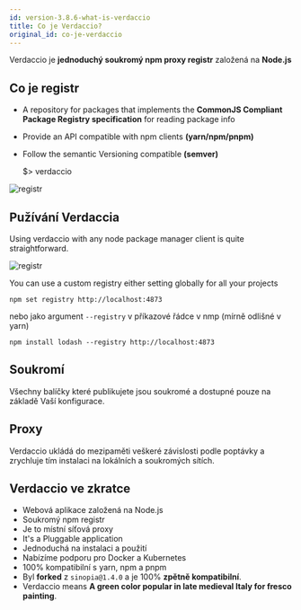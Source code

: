```yaml
---
id: version-3.8.6-what-is-verdaccio
title: Co je Verdaccio?
original_id: co-je-verdaccio
---
```

Verdaccio je **jednoduchý soukromý npm proxy registr** založená na **Node.js**

## Co je registr

* A repository for packages that implements the **CommonJS Compliant Package Registry specification** for reading package info
* Provide an API compatible with npm clients **(yarn/npm/pnpm)**
* Follow the semantic Versioning compatible **(semver)**

    $> verdaccio
    

![registr](/svg/verdaccio_server.gif)

## Pužívání Verdaccia

Using verdaccio with any node package manager client is quite straightforward.

![registr](/svg/npm_install.gif)

You can use a custom registry either setting globally for all your projects

    npm set registry http://localhost:4873
    

nebo jako argument `--registry` v příkazové řádce v nmp (mírně odlišné v yarn)

    npm install lodash --registry http://localhost:4873
    

## Soukromí

Všechny balíčky které publikujete jsou soukromé a dostupné pouze na základě Vaší konfigurace.

## Proxy

Verdaccio ukládá do mezipaměti veškeré závislosti podle poptávky a zrychluje tím instalaci na lokálních a soukromých sítích.

## Verdaccio ve zkratce

* Webová aplikace založená na Node.js
* Soukromý npm registr
* Je to místní síťová proxy
* It's a Pluggable application
* Jednoduchá na instalaci a použití
* Nabízíme podporu pro Docker a Kubernetes
* 100% kompatibilní s yarn, npm a pnpm
* Byl **forked** z `sinopia@1.4.0` a je 100% **zpětně kompatibilní**.
* Verdaccio means **A green color popular in late medieval Italy for fresco painting**.